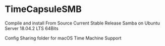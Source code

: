 # TimeCapsuleSMB
Compile and install From Source Current Stable Release Samba on Ubuntu Server 18.04.2 LTS 64Bits

Config Sharing folder for macOS Time Machine Support
